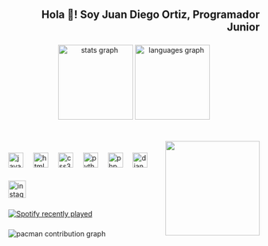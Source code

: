 <h2 align="right">Hola 👋! Soy Juan Diego Ortiz, Programador Junior</h2>

###

<div align="center">
  <img src="https://github-readme-stats.vercel.app/api?username=Juandy36&hide_title=false&hide_rank=false&show_icons=true&include_all_commits=true&count_private=true&disable_animations=false&theme=dracula&locale=en&hide_border=false" height="150" alt="stats graph"  />
  <img src="https://github-readme-stats.vercel.app/api/top-langs?username=Juandy36&locale=en&hide_title=false&layout=compact&card_width=320&langs_count=5&theme=dracula&hide_border=false" height="150" alt="languages graph"  />
</div>

###

<br clear="both">

<img align="right" height="189" src="https://media.giphy.com/media/o6S51npJYQM48/giphy.gif?cid=790b76116hsqpfw72h6yv9hvhnwsldprb74v2hrla3g3djr6&ep=v1_gifs_search&rid=giphy.gif&ct=g"  />

###

<div align="left">
  <img src="https://cdn.jsdelivr.net/gh/devicons/devicon/icons/javascript/javascript-original.svg" height="30" alt="javascript logo"  />
  <img width="12" />
  <img src="https://cdn.jsdelivr.net/gh/devicons/devicon/icons/html5/html5-original.svg" height="30" alt="html5 logo"  />
  <img width="12" />
  <img src="https://cdn.jsdelivr.net/gh/devicons/devicon/icons/css3/css3-original.svg" height="30" alt="css3 logo"  />
  <img width="12" />
  <img src="https://cdn.jsdelivr.net/gh/devicons/devicon/icons/python/python-original.svg" height="30" alt="python logo"  />
  <img width="12" />
  <img src="https://cdn.jsdelivr.net/gh/devicons/devicon/icons/php/php-original.svg" height="30" alt="php logo"  />
  <img width="12" />
  <img src="https://cdn.jsdelivr.net/gh/devicons/devicon/icons/django/django-plain.svg" height="30" alt="django logo"  />
</div>

###

<div align="left">
  <a href="https://www.instagram.com/juandy_ortm/" target="_blank">
    <img src="https://img.shields.io/static/v1?message=Instagram&logo=instagram&label=&color=E4405F&logoColor=white&labelColor=&style=for-the-badge" height="35" alt="instagram logo"  />
  </a>
</div>

###

<div align="left">
  <a href="https://open.spotify.com/user/92ajpnjucz3root4bxap8sqam">
    <img src="https://spotify-recently-played-readme.vercel.app/api?user=92ajpnjucz3root4bxap8sqam&count=5&unique=false" alt="Spotify recently played"  />
  </a>
</div>

###

<picture>
  <source media="(prefers-color-scheme: dark)" srcset="https://raw.githubusercontent.com/Juandy36/Juandy36/output/pacman-contribution-graph-dark.svg">
  <source media="(prefers-color-scheme: light)" srcset="https://raw.githubusercontent.com/Juandy36/Juandy36/output/pacman-contribution-graph.svg">
  <img alt="pacman contribution graph" src="https://raw.githubusercontent.com/Juandy36/Juandy36/output/pacman-contribution-graph.svg">
</picture>

###
